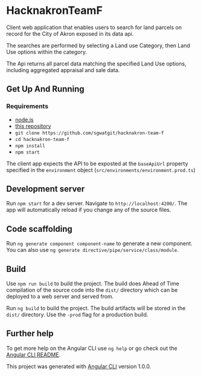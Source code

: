 # HacknakronTeamF

Client web application that enables users to search for land parcels on record for the City of Akron exposed in its data api.

The searches are performed by selecting a Land use Category, then Land Use options within the category.

The Api returns all parcel data matching the specified Land Use options, including aggregated appraisal and sale data.

## Get Up And Running
### Requirements

* [node.js](https://nodejs.org/en/)
* [this repository](https://github.com/sgwatgit/hacknakron-team-f)
 * `git clone https://github.com/sgwatgit/hacknakron-team-f`
 * `cd hacknakron-team-f`
 * `npm install`
 * `npm start`

The client app expects the API to be exposted at the `baseApiUrl` property specified in the `environment` object (`src/environments/environment.prod.ts`)

## Development server

Run `npm start` for a dev server. Navigate to `http://localhost:4200/`. The app will automatically reload if you change any of the source files.

## Code scaffolding

Run `ng generate component component-name` to generate a new component. You can also use `ng generate directive/pipe/service/class/module`.

## Build

Use `npm run build` to build the project. The build does Ahead of Time compilation of the source code into the `dist/` directory which can be deployed to a web server and served from.

Run `ng build` to build the project. The build artifacts will be stored in the `dist/` directory. Use the `-prod` flag for a production build.

## Further help

To get more help on the Angular CLI use `ng help` or go check out the [Angular CLI README](https://github.com/angular/angular-cli/blob/master/README.md).

This project was generated with [Angular CLI](https://github.com/angular/angular-cli) version 1.0.0.